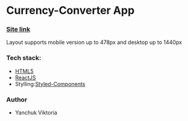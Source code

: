 # Currency-Converter App

### [Site link](https://currency-converter-indol-rho.vercel.app/)

Layout supports mobile version up to 478px and desktop up to 1440px

### Tech stack:

- [HTML5](https://en.wikipedia.org/wiki/HTML5)
- [ReactJS](https://reactjs.org/)
- Stylling:[Styled-Components](https://styled-components.com/)


### Author

- Yanchuk Viktoria
